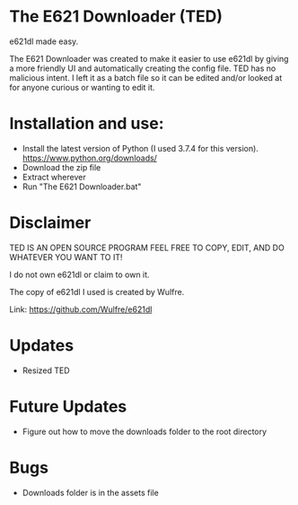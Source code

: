 # The E621 Downloader (TED)
e621dl made easy.


The E621 Downloader was created to make it easier to use e621dl by giving a more friendly UI and automatically creating the config file. TED has no malicious intent. I left it as a batch file so it can be edited and/or looked at for anyone curious or wanting to edit it.



# Installation and use:
- Install the latest version of Python (I used 3.7.4 for this version).
https://www.python.org/downloads/
- Download the zip file
- Extract wherever
- Run "The E621 Downloader.bat"

# Disclaimer
TED IS AN OPEN SOURCE PROGRAM FEEL FREE TO COPY, EDIT, AND DO WHATEVER YOU WANT TO IT!

I do not own e621dl or claim to own it.

The copy of e621dl I used is created by Wulfre.

Link: https://github.com/Wulfre/e621dl

# Updates
- Resized TED

# Future Updates
- Figure out how to move the downloads folder to the root directory

# Bugs
- Downloads folder is in the assets file
